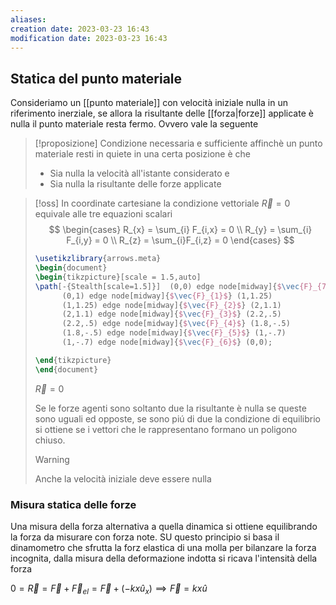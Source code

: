 ```yaml
---
aliases: 
creation date: 2023-03-23 16:43
modification date: 2023-03-23 16:43
---
```

## Statica del punto materiale
Consideriamo un [[punto materiale]] con velocità iniziale nulla in un riferimento inerziale, se allora la risultante delle [[forza|forze]] applicate è nulla il punto materiale resta fermo. Ovvero vale la seguente

>[!proposizione]
>Condizione necessaria e sufficiente affinchè un punto materiale resti in quiete in una certa posizione è che
>- Sia nulla la velocità all'istante considerato e
>- Sia nulla la risultante delle forze applicate

>[!oss]
>In coordinate cartesiane la condizione vettoriale $\vec{R}= 0$ equivale alle tre equazioni scalari
>$$ \begin{cases}
>R_{x} = \sum_{i} F_{i,x} = 0 \\
>R_{y} = \sum_{i} F_{i,y} = 0 \\
>R_{z} = \sum_{i}F_{i,z} = 0
>\end{cases} $$
>
> ```tikz
> \usetikzlibrary{arrows.meta}
>\begin{document}
>\begin{tikzpicture}[scale = 1.5,auto]
>\path[-{Stealth[scale=1.5]}]  (0,0) edge node[midway]{$\vec{F}_{7}$} (0,1)
>		(0,1) edge node[midway]{$\vec{F}_{1}$} (1,1.25)
>		(1,1.25) edge node[midway]{$\vec{F}_{2}$} (2,1.1)
>		(2,1.1) edge node[midway]{$\vec{F}_{3}$} (2.2,.5)
>		(2.2,.5) edge node[midway]{$\vec{F}_{4}$} (1.8,-.5)
>		(1.8,-.5) edge node[midway]{$\vec{F}_{5}$} (1,-.7)
>		(1,-.7) edge node[midway]{$\vec{F}_{6}$} (0,0);
>
>\end{tikzpicture}
>\end{document}
>```
>$\vec{R} =0$
> 
>Se le forze  agenti sono soltanto due la risultante è nulla se queste sono uguali ed opposte, se sono piú di due la condizione di equilibrio si ottiene se i vettori che le rappresentano formano un poligono chiuso.
>
>>[!warning]
>>Anche la velocità iniziale deve essere nulla
>
>

### Misura statica delle forze
Una misura della forza alternativa a quella dinamica si ottiene equilibrando la forza da misurare con forza note. SU questo principio si basa il dinamometro che sfrutta la forz elastica di una molla per bilanzare la forza incognita, dalla misura della deformazione indotta si ricava l'intensità della forza

$0 = \vec{R} = \vec{F} + \vec{F}_{el} = \vec{F} + (-kx\hat{u}_{x}) \implies \vec{F} = kx\hat{u}$

